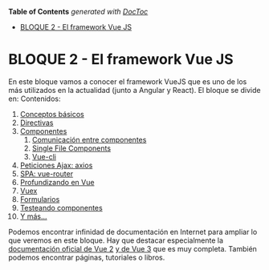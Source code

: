 <!-- START doctoc generated TOC please keep comment here to allow auto update -->
<!-- DON'T EDIT THIS SECTION, INSTEAD RE-RUN doctoc TO UPDATE -->
**Table of Contents**  *generated with [DocToc](https://github.com/thlorenz/doctoc)*

- [BLOQUE 2 - El framework Vue JS](#bloque-2---el-framework-vue-js)

<!-- END doctoc generated TOC please keep comment here to allow auto update -->

# BLOQUE 2 - El framework Vue JS
En este bloque vamos a conocer el framework VueJS que es uno de los más utilizados en la actualidad (junto a Angular y React). El bloque se divide en:
Contenidos:
1. [Conceptos básicos](./01-basics.md)
1. [Directivas](./02-directivas.md)
1. [Componentes](./03-componentes.md)
    1. [Comunicación entre componentes](./03_1-comunicar_componentes.md)
    1. [Single File Components](./03_2-single_file_components.md)
    1. [Vue-cli](./03_3-vue-cli.md)
1. [Peticiones Ajax: axios](./04-axios.md)
1. [SPA: vue-router](./05-vue-router.md)
1. [Profundizando en Vue](./06-profundizando.md)
1. [Vuex](./07-vuex.md)
1. [Formularios](./08-forms.md)
2. [Testeando componentes](./0x-testing.md)
3. [Y más...](./09-cosas.md)

Podemos encontrar infinidad de documentación en Internet para ampliar lo que veremos en este bloque. Hay que destacar especialmente la [documentación oficial de Vue 2](https://vuejs.org/v2/guide/index.html) [y de Vue 3](https://v3.vuejs.org/) que es muy completa. También podemos encontrar páginas, tutoriales o libros.

